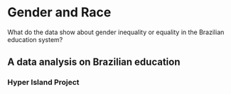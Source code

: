 # Gender and Race
What do the data show about gender inequality or equality in the Brazilian education system?
## A data analysis on Brazilian education
### Hyper Island Project


